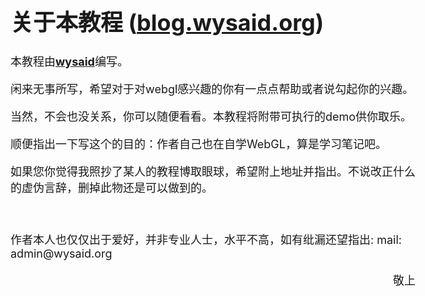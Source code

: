 ﻿<body style="font:bold;font-size:large;">
    <h1>关于本教程 (<a href="http://blog.wysaid.org/" target="_blank">blog.wysaid.org</a>)</h1>
    <p>本教程由<u><b><a href="http://blog.wysaid.org/" target="_blank">wysaid</a></b></u>编写。</p>
    <p>闲来无事所写，希望对于对webgl感兴趣的你有一点点帮助或者说勾起你的兴趣。</p>
    <p>当然，不会也没关系，你可以随便看看。本教程将附带可执行的demo供你取乐。</p>
    <p>顺便指出一下写这个的目的：作者自己也在自学WebGL，算是学习笔记吧。</p>
    <p>如果您你觉得我照抄了某人的教程博取眼球，希望附上地址并指出。不说改正什么的虚伪言辞，删掉此物还是可以做到的。</p>
    <br />
    <p>作者本人也仅仅出于爱好，并非专业人士，水平不高，如有纰漏还望指出: mail: admin@wysaid.org</p>
    <p style="text-align:right">敬上</p>
</body>
</html>
